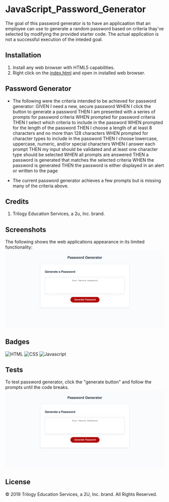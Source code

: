 # JavaScript_Password_Generator
The goal of this password generator is to have an applicaation that an employee can use to generate a random password based on criteria thay've selected by modifying the provided starter code. The actual application is not a successful execution of the inteded goal. 

## Installation 

1. Install any web browser with HTML5 capabilities.
2. Right click on the [index.html](./index.html) and open in installed web browser. 


## Password Generator 

- The following were the criteria intended to be achieved for password generator:
    GIVEN I need a new, secure password
    WHEN I click the button to generate a password
    THEN I am presented with a series of prompts for password criteria
    WHEN prompted for password criteria
    THEN I select which criteria to include in the password
    WHEN prompted for the length of the password
    THEN I choose a length of at least 8 characters and no more than 128 characters
    WHEN prompted for character types to include in the password
    THEN I choose lowercase, uppercase, numeric, and/or special characters
    WHEN I answer each prompt
    THEN my input should be validated and at least one character type should be selected
    WHEN all prompts are answered
    THEN a password is generated that matches the selected criteria
    WHEN the password is generated
    THEN the password is either displayed in an alert or written to the page

- The current password generator achieves a few prompts but is missing many of the criteria above. 

## Credits 
1. Trilogy Education Services, a 2u, Inc. brand. 

## Screenshots 

The following shows the web applications appearance in its limited functionality: 
![Password_Generator](./images/JavaScript-Password-Generator-index-html.jpg)

## Badges 

![HTML](https://img.shields.io/badge/HTML-30%20%25-blue)
![CSS](https://img.shields.io/badge/CSS-30%20%25-green)
![Javascript](https://img.shields.io/badge/JAVA-60%25-yellow)

## Tests 

To test password generator, click the "generate button" and follow the prompts until the code breaks. 
![Generate_bUtton](./images/JavaScript-Password-Generator-index-html.jpg)

## License 

© 2019 Trilogy Education Services, a 2U, Inc. brand. All Rights Reserved.

